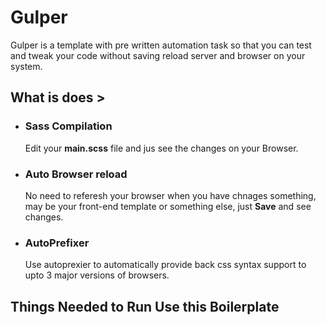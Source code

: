 # Gulper
Gulper is a template with pre written automation task so that you can test and tweak your code without saving reload server and browser on your system.

## What is does >
* ### Sass Compilation
    Edit your **main.scss** file and jus see the changes on your Browser.

* ### Auto Browser reload
    No need to referesh your browser when you have chnages something, may be your front-end template 
    or something else, just **Save** and see changes.

* ### AutoPrefixer
    Use autoprexier to automatically provide back css syntax support to upto 3 major versions of browsers.
    
## Things Needed to Run Use this Boilerplate
